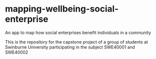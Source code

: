 # mapping-wellbeing-social-enterprise
An app to map how social enterprises benefit individuals in a community

This is the repository for the capstone project of a group of students at Swinburne University participating in the subject SWE40001 and SWE40002
